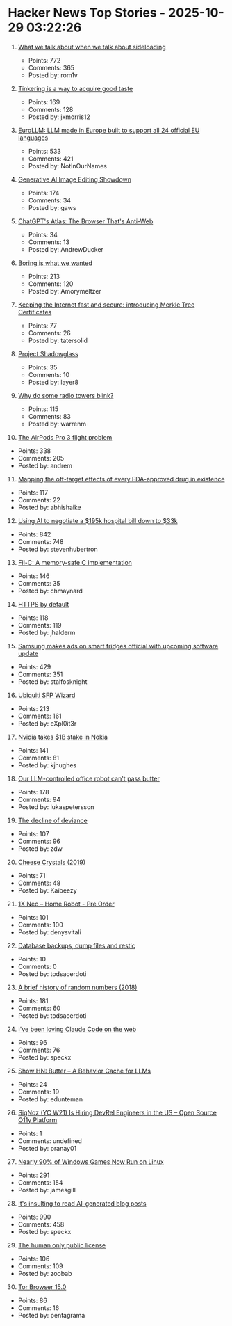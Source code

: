 # Hacker News Top Stories - 2025-10-29 03:22:26

1. [What we talk about when we talk about sideloading](https://f-droid.org/2025/10/28/sideloading.html)
   - Points: 772
   - Comments: 365
   - Posted by: rom1v

2. [Tinkering is a way to acquire good taste](https://seated.ro/blog/tinkering-a-lost-art)
   - Points: 169
   - Comments: 128
   - Posted by: jxmorris12

3. [EuroLLM: LLM made in Europe built to support all 24 official EU languages](https://eurollm.io/)
   - Points: 533
   - Comments: 421
   - Posted by: NotInOurNames

4. [Generative AI Image Editing Showdown](https://genai-showdown.specr.net/image-editing)
   - Points: 174
   - Comments: 34
   - Posted by: gaws

5. [ChatGPT's Atlas: The Browser That's Anti-Web](https://www.anildash.com//2025/10/22/atlas-anti-web-browser/)
   - Points: 34
   - Comments: 13
   - Posted by: AndrewDucker

6. [Boring is what we wanted](https://512pixels.net/2025/10/boring-is-what-we-wanted/)
   - Points: 213
   - Comments: 120
   - Posted by: Amorymeltzer

7. [Keeping the Internet fast and secure: introducing Merkle Tree Certificates](https://blog.cloudflare.com/bootstrap-mtc/)
   - Points: 77
   - Comments: 26
   - Posted by: tatersolid

8. [Project Shadowglass](https://shadowglassgame.com)
   - Points: 35
   - Comments: 10
   - Posted by: layer8

9. [Why do some radio towers blink?](https://www.jeffgeerling.com/blog/2025/why-do-some-radio-towers-blink)
   - Points: 115
   - Comments: 83
   - Posted by: warrenm

10. [The AirPods Pro 3 flight problem](https://basicappleguy.com/basicappleblog/the-airpods-pro-3-flight-problem)
   - Points: 338
   - Comments: 205
   - Posted by: andrem

11. [Mapping the off-target effects of every FDA-approved drug in existence](https://www.owlposting.com/p/mapping-the-off-target-effects-of)
   - Points: 117
   - Comments: 22
   - Posted by: abhishaike

12. [Using AI to negotiate a $195k hospital bill down to $33k](https://www.threads.com/@nthmonkey/post/DQVdAD1gHhw)
   - Points: 842
   - Comments: 748
   - Posted by: stevenhubertron

13. [Fil-C: A memory-safe C implementation](https://lwn.net/SubscriberLink/1042938/658ade3768dd4758/)
   - Points: 146
   - Comments: 35
   - Posted by: chmaynard

14. [HTTPS by default](https://security.googleblog.com/2025/10/https-by-default.html)
   - Points: 118
   - Comments: 119
   - Posted by: jhalderm

15. [Samsung makes ads on smart fridges official with upcoming software update](https://arstechnica.com/gadgets/2025/10/samsung-makes-ads-on-3499-smart-fridges-official-with-upcoming-software-update/)
   - Points: 429
   - Comments: 351
   - Posted by: stalfosknight

16. [Ubiquiti SFP Wizard](https://blog.ui.com/article/welcome-to-sfp-liberation-day)
   - Points: 213
   - Comments: 161
   - Posted by: eXpl0it3r

17. [Nvidia takes $1B stake in Nokia](https://www.cnbc.com/2025/10/28/nvidia-nokia-ai.html)
   - Points: 141
   - Comments: 81
   - Posted by: kjhughes

18. [Our LLM-controlled office robot can't pass butter](https://andonlabs.com/evals/butter-bench)
   - Points: 178
   - Comments: 94
   - Posted by: lukaspetersson

19. [The decline of deviance](https://www.experimental-history.com/p/the-decline-of-deviance)
   - Points: 107
   - Comments: 96
   - Posted by: zdw

20. [Cheese Crystals (2019)](https://snipettemag.com/cheese-crystals/)
   - Points: 71
   - Comments: 48
   - Posted by: Kaibeezy

21. [1X Neo – Home Robot - Pre Order](https://www.1x.tech/order)
   - Points: 101
   - Comments: 100
   - Posted by: denysvitali

22. [Database backups, dump files and restic](https://strugglers.net/posts/2025/database-backups-dump-files-and-restic/)
   - Points: 10
   - Comments: 0
   - Posted by: todsacerdoti

23. [A brief history of random numbers (2018)](https://crates.io/crates/oorandom#a-brief-history-of-random-numbers)
   - Points: 181
   - Comments: 60
   - Posted by: todsacerdoti

24. [I've been loving Claude Code on the web](https://ben.page/claude-code-web)
   - Points: 96
   - Comments: 76
   - Posted by: speckx

25. [Show HN: Butter – A Behavior Cache for LLMs](https://www.butter.dev/)
   - Points: 24
   - Comments: 19
   - Posted by: edunteman

26. [SigNoz (YC W21) Is Hiring DevRel Engineers in the US – Open Source O11y Platform](https://jobs.ashbyhq.com/SigNoz/8447522c-1163-48d0-8f55-fac25f64a0f3)
   - Points: 1
   - Comments: undefined
   - Posted by: pranay01

27. [Nearly 90% of Windows Games Now Run on Linux](https://www.tomshardware.com/software/linux/nearly-90-percent-of-windows-games-now-run-on-linux-latest-data-shows-as-windows-10-dies-gaming-on-linux-is-more-viable-than-ever)
   - Points: 291
   - Comments: 154
   - Posted by: jamesgill

28. [It's insulting to read AI-generated blog posts](https://blog.pabloecortez.com/its-insulting-to-read-your-ai-generated-blog-post/)
   - Points: 990
   - Comments: 458
   - Posted by: speckx

29. [The human only public license](https://vanderessen.com/posts/hopl/)
   - Points: 106
   - Comments: 109
   - Posted by: zoobab

30. [Tor Browser 15.0](https://blog.torproject.org/new-release-tor-browser-150/)
   - Points: 86
   - Comments: 16
   - Posted by: pentagrama

